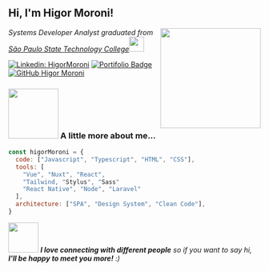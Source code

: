 <h2> Hi, I'm Higor Moroni!</h2>
<img align='right' src="https://camo.githubusercontent.com/6354901b154b12efbb8682f56ce5aef5ad71107829910409363ff7f882238b9c/68747470733a2f2f7777772e6c6f676967726f75702e636f6d2f696d616765732f6d6f64756c65732f7675652e676966" width="200">
<p><em>Systems Developer Analyst graduated from <a href="http://www.fatecsp.br/">
São Paulo State Technology College</a><img src="https://media.giphy.com/media/dBrXAuiJQpBTgFhHFH/giphy.gif" width="30"> 
</em></p>

[![Linkedin: HigorMoroni](https://img.shields.io/badge/-HigorMoroni-blue?style=flat-square&logo=Linkedin&logoColor=white&link=https://www.linkedin.com/in/higormoroni/)](https://www.linkedin.com/in/higormoroni/)
[![Portifolio Badge](https://img.shields.io/badge/Portifolio-higor.dev-black)](https://higor.dev)
[![GitHub Higor Moroni](https://img.shields.io/github/followers/HigorMoroni?label=Seguir&style=social)](https://github.com/HigorMoroni)
### <img src="https://media.giphy.com/media/loG4kK4LC2NkXu219x/giphy.gif" width="100"> A little more about me...  
```javascript
const higorMoroni = {
  code: ["Javascript", "Typescript", "HTML", "CSS"],
  tools: [
    "Vue", "Nuxt", "React",
    "Tailwind, "Stylus", "Sass"
    "React Native", "Node", "Laravel"
  ],
  architecture: ["SPA", "Design System", "Clean Code"],
}
```
<img src="https://media.giphy.com/media/LnQjpWaON8nhr21vNW/giphy.gif" width="60"> <em><b>I love connecting with different people</b> so if you want to say hi, <b>I'll be happy to meet you more!</b> :)</em>
